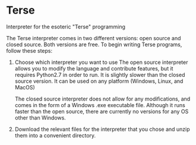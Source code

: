 Terse
=====
Interpreter for the esoteric "Terse" programming 

The Terse interpreter comes in two different versions: open source and closed source. Both versions are free. To begin writing Terse programs, follow these steps:

1. Choose which interpreter you want to use
    The open source interpreter allows you to modify the language and contribute features, but it requires Python2.7 in 
    order to run. It is slightly slower than the closed source version. It can be used on any platform (Windows, Linux,       and MacOS)
    
    The closed source interpreter does not allow for any modifications, and comes in the form of a Windows .exe executable
    file. Although it runs faster than the open source, there are currently no versions for any OS other than Windows.
    
2. Download the relevant files for the interpreter that you chose and unzip them into a convenient directory.

